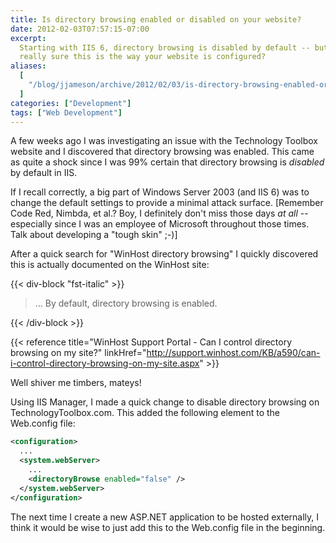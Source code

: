 ```yaml
---
title: Is directory browsing enabled or disabled on your website?
date: 2012-02-03T07:57:15-07:00
excerpt:
  Starting with IIS 6, directory browsing is disabled by default -- but are you
  really sure this is the way your website is configured?
aliases:
  [
    "/blog/jjameson/archive/2012/02/03/is-directory-browsing-enabled-or-disabled-on-your-website.aspx",
  ]
categories: ["Development"]
tags: ["Web Development"]
---
```


A few weeks ago I was investigating an issue with the Technology Toolbox website
and I discovered that directory browsing was enabled. This came as quite a shock
since I was 99% certain that directory browsing is _disabled_ by default in IIS.

If I recall correctly, a big part of Windows Server 2003 (and IIS 6) was to
change the default settings to provide a minimal attack surface. [Remember Code
Red, Nimbda, et al.? Boy, I definitely don't miss those days _at all_ --
especially since I was an employee of Microsoft throughout those times. Talk
about developing a "tough skin" ;-)]

After a quick search for "WinHost directory browsing" I quickly discovered this
is actually documented on the WinHost site:

{{< div-block "fst-italic" >}}

> ... By default, directory browsing is enabled.

{{< /div-block >}}

{{< reference
title="WinHost Support Portal - Can I control directory browsing on my site?"
linkHref="http://support.winhost.com/KB/a590/can-i-control-directory-browsing-on-my-site.aspx" >}}

Well shiver me timbers, mateys!

Using IIS Manager, I made a quick change to disable directory browsing on
TechnologyToolbox.com. This added the following element to the Web.config file:

```XML
<configuration>
  ...
  <system.webServer>
    ...
    <directoryBrowse enabled="false" />
  </system.webServer>
</configuration>
```

The next time I create a new ASP.NET application to be hosted externally, I
think it would be wise to just add this to the Web.config file in the beginning.
